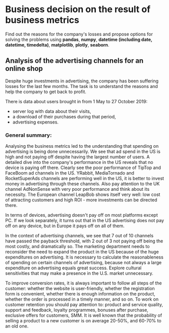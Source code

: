 # Business decision on the result of business metrics
Find out the reasons for the company's losses and propose options for solving the problems using **pandas**, **numpy**, **datetime (including date, datetime, timedelta)**, **matplotlib**, **plotly**, **seaborn**.

## Analysis of the advertising channels for an online shop
Despite huge investments in advertising, the company has been suffering losses for the last few months. The task is to understand the reasons and help the company to get back to profit.

There is data about users brought in from 1 May to 27 October 2019:

- server log with data about their visits,
- a download of their purchases during that period,
- advertising expenses.
 
### General summary:
Analysing the business metrics led to the understanding that spending on advertising is being done unnecessarily. We see that ad spend in the US is high and not paying off despite having the largest number of users. A detailed dive into the company's performance in the US reveals that no device is paying off there. Clearly see the poor performance of TipTop and FaceBoom ad channels in the US. YRabbit, MediaTornado and RocketSuperAds channels are performing well in the US, it is better to invest money in advertising through these channels. Also pay attention to the UK channel AdNonSense with very poor performance and think about its necessity. The European channel LeapBob shows itself very well: low cost of attracting customers and high ROI - more investments can be directed there.

In terms of devices, advertising doesn't pay off on most platforms except PC. If we look separately, it turns out that in the US advertising does not pay off on any device, but in Europe it pays off on all of them.

In the context of advertising channels, we see that 7 out of 10 channels have passed the payback threshold, with 2 out of 3 not paying off being the most costly, and dramatically so. The marketing department needs to reconsider the need to expand the product in the US because of the huge expenditures on advertising. It is necessary to calculate the reasonableness of spending on certain channels of advertising, because not always a large expenditure on advertising equals great success. Explore cultural sensitivities that may make a presence in the U.S. market unnecessary.

To improve conversion rates, it is always important to follow all steps of the customer: whether the website is user-friendly, whether the registration form is convenient, whether there is enough information on the product, whether the order is processed in a timely manner, and so on. To work on customer retention you should pay attention to: product and service quality, support and feedback, loyalty programmes, bonuses after purchase, exclusive offers for customers, SMM. It is well known that the probability of selling a product to a new customer is on average 20-50%, and 60-70% to an old one.
